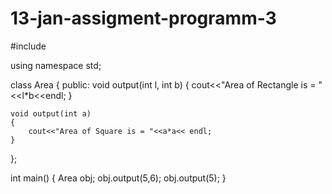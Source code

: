 # 13-jan-assigment-programm-3

#include <iostream>

using namespace std;

class Area
{
public:
    void output(int l, int b)
    {
        cout<<"Area of Rectangle is = "<<l*b<<endl;
    }

    void output(int a)
    {
        cout<<"Area of Square is = "<<a*a<< endl;
    }
};

int main()
{
    Area obj;
    obj.output(5,6);
    obj.output(5);
}               
